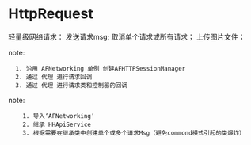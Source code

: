 # HttpRequest

轻量级网络请求：
    发送请求msg;
    取消单个请求或所有请求；
    上传图片文件；
    
note: 

      1. 沿用 AFNetworking 单例 创建AFHTTPSessionManager
      2. 通过 代理 进行请求回调
      3. 通过 代理 进行请求类和控制器的回调
     
note:

``` 
    1. 导入‘AFNetworking’
    2. 继承 HHApiService 
    3. 根据需要在继承类中创建单个或多个请求Msg（避免commond模式引起的类爆炸）
